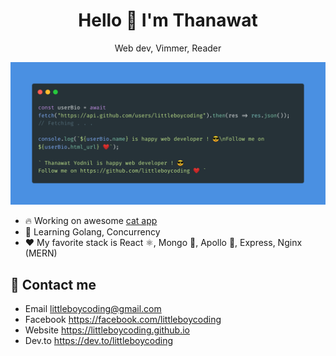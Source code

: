 <h1 align="center">Hello 👋 I'm Thanawat</h1>
<p align="center">Web dev, Vimmer, Reader</p>

![Cover](carbon%20%281%29.png)

- 🔥 Working on awesome [cat app](https://github.com/littlefunky/cattok)
- 🚀 Learning Golang, Concurrency
- ❤️ My favorite stack is React ⚛️, Mongo 🐘, Apollo 🚀, Express, Nginx (MERN)

## 💬 Contact me
- Email littleboycoding@gmail.com  
- Facebook https://facebook.com/littleboycoding  
- Website https://littleboycoding.github.io  
- Dev.to https://dev.to/littleboycoding
